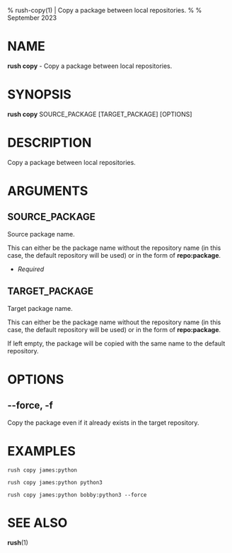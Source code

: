 % rush-copy(1) | Copy a package between local repositories.
% 
% September 2023

NAME
==================================================

**rush copy** - Copy a package between local repositories.

SYNOPSIS
==================================================

**rush copy** SOURCE_PACKAGE [TARGET_PACKAGE] [OPTIONS]

DESCRIPTION
==================================================

Copy a package between local repositories.


ARGUMENTS
==================================================

SOURCE_PACKAGE
--------------------------------------------------

Source package name.

This can either be the package name without the repository name (in this case, the default repository will be used) or in the form of **repo:package**.

- *Required*

TARGET_PACKAGE
--------------------------------------------------

Target package name.

This can either be the package name without the repository name (in this case, the default repository will be used) or in the form of **repo:package**.

If left empty, the package will be copied with the same name to the default repository.


OPTIONS
==================================================

--force, -f
--------------------------------------------------

Copy the package even if it already exists in the target repository.


EXAMPLES
==================================================

~~~
rush copy james:python

rush copy james:python python3

rush copy james:python bobby:python3 --force

~~~

SEE ALSO
==================================================

**rush**(1)



